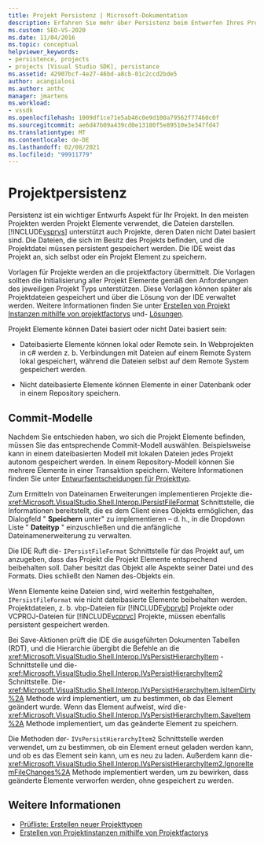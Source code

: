 ```yaml
---
title: Projekt Persistenz | Microsoft-Dokumentation
description: Erfahren Sie mehr über Persistenz beim Entwerfen Ihres Projekts, einschließlich der Verwendung von IPersistFileFormat, um sowohl Datei-als auch nicht dateibasierte Projekt Objekte beizubehalten.
ms.custom: SEO-VS-2020
ms.date: 11/04/2016
ms.topic: conceptual
helpviewer_keywords:
- persistence, projects
- projects [Visual Studio SDK], persistance
ms.assetid: 42907bcf-4e27-46bd-a8cb-01c2ccd2bde5
author: acangialosi
ms.author: anthc
manager: jmartens
ms.workload:
- vssdk
ms.openlocfilehash: 1009df1ce71e5ab46c0e9d100a79562f77460c0f
ms.sourcegitcommit: ae6d47b09a439cd0e13180f5e89510e3e347fd47
ms.translationtype: MT
ms.contentlocale: de-DE
ms.lasthandoff: 02/08/2021
ms.locfileid: "99911779"
---
```

# <a name="project-persistence"></a>Projektpersistenz
Persistenz ist ein wichtiger Entwurfs Aspekt für Ihr Projekt. In den meisten Projekten werden Projekt Elemente verwendet, die Dateien darstellen. [!INCLUDE[vsprvs](../../code-quality/includes/vsprvs_md.md)] unterstützt auch Projekte, deren Daten nicht Datei basiert sind. Die Dateien, die sich im Besitz des Projekts befinden, und die Projektdatei müssen persistent gespeichert werden. Die IDE weist das Projekt an, sich selbst oder ein Projekt Element zu speichern.

 Vorlagen für Projekte werden an die projektfactory übermittelt. Die Vorlagen sollten die Initialisierung aller Projekt Elemente gemäß den Anforderungen des jeweiligen Projekt Typs unterstützen. Diese Vorlagen können später als Projektdateien gespeichert und über die Lösung von der IDE verwaltet werden. Weitere Informationen finden Sie unter [Erstellen von Projekt Instanzen mithilfe von projektfactorys](../../extensibility/internals/creating-project-instances-by-using-project-factories.md) und- [Lösungen](../../extensibility/internals/solutions-overview.md).

 Projekt Elemente können Datei basiert oder nicht Datei basiert sein:

- Dateibasierte Elemente können lokal oder Remote sein. In Webprojekten in c# werden z. b. Verbindungen mit Dateien auf einem Remote System lokal gespeichert, während die Dateien selbst auf dem Remote System gespeichert werden.

- Nicht dateibasierte Elemente können Elemente in einer Datenbank oder in einem Repository speichern.

## <a name="commit-models"></a>Commit-Modelle
 Nachdem Sie entschieden haben, wo sich die Projekt Elemente befinden, müssen Sie das entsprechende Commit-Modell auswählen. Beispielsweise kann in einem dateibasierten Modell mit lokalen Dateien jedes Projekt autonom gespeichert werden. In einem Repository-Modell können Sie mehrere Elemente in einer Transaktion speichern. Weitere Informationen finden Sie unter [Entwurfsentscheidungen für Projekttyp](../../extensibility/internals/project-type-design-decisions.md).

 Zum Ermitteln von Dateinamen Erweiterungen implementieren Projekte die- <xref:Microsoft.VisualStudio.Shell.Interop.IPersistFileFormat> Schnittstelle, die Informationen bereitstellt, die es dem Client eines Objekts ermöglichen, das Dialogfeld " **Speichern** unter" zu implementieren – d. h., in die Dropdown Liste " **Dateityp** " einzuschließen und die anfängliche Dateinamenerweiterung zu verwalten.

 Die IDE Ruft die- `IPersistFileFormat` Schnittstelle für das Projekt auf, um anzugeben, dass das Projekt die Projekt Elemente entsprechend beibehalten soll. Daher besitzt das Objekt alle Aspekte seiner Datei und des Formats. Dies schließt den Namen des-Objekts ein.

 Wenn Elemente keine Dateien sind, wird weiterhin festgehalten, `IPersistFileFormat` wie nicht dateibasierte Elemente beibehalten werden. Projektdateien, z. b. vbp-Dateien für [!INCLUDE[vbprvb](../../code-quality/includes/vbprvb_md.md)] Projekte oder VCPROJ-Dateien für [!INCLUDE[vcprvc](../../code-quality/includes/vcprvc_md.md)] Projekte, müssen ebenfalls persistent gespeichert werden.

 Bei Save-Aktionen prüft die IDE die ausgeführten Dokumenten Tabellen (RDT), und die Hierarchie übergibt die Befehle an die <xref:Microsoft.VisualStudio.Shell.Interop.IVsPersistHierarchyItem> -Schnittstelle und die- <xref:Microsoft.VisualStudio.Shell.Interop.IVsPersistHierarchyItem2> Schnittstelle. Die- <xref:Microsoft.VisualStudio.Shell.Interop.IVsPersistHierarchyItem.IsItemDirty%2A> Methode wird implementiert, um zu bestimmen, ob das Element geändert wurde. Wenn das Element aufweist, wird die- <xref:Microsoft.VisualStudio.Shell.Interop.IVsPersistHierarchyItem.SaveItem%2A> Methode implementiert, um das geänderte Element zu speichern.

 Die Methoden der- `IVsPersistHierarchyItem2` Schnittstelle werden verwendet, um zu bestimmen, ob ein Element erneut geladen werden kann, und ob es das Element sein kann, um es neu zu laden. Außerdem kann die- <xref:Microsoft.VisualStudio.Shell.Interop.IVsPersistHierarchyItem2.IgnoreItemFileChanges%2A> Methode implementiert werden, um zu bewirken, dass geänderte Elemente verworfen werden, ohne gespeichert zu werden.

## <a name="see-also"></a>Weitere Informationen
- [Prüfliste: Erstellen neuer Projekttypen](../../extensibility/internals/checklist-creating-new-project-types.md)
- [Erstellen von Projektinstanzen mithilfe von Projektfactorys](../../extensibility/internals/creating-project-instances-by-using-project-factories.md)
